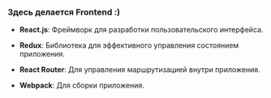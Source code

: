 ### Здесь делается Frontend :)

- **React.js**: Фреймворк для разработки пользовательского интерфейса.

- **Redux**: Библиотека для эффективного управления состоянием приложения.

- **React Router**: Для управления маршрутизацией внутри приложения.

- **Webpack**: Для сборки приложения.